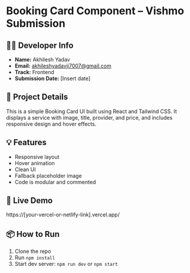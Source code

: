 # Booking Card Component – Vishmo Submission

## 👨‍💻 Developer Info
- **Name:** Akhilesh Yadav  
- **Email:** akhileshyadavji7007@gmail.com  
- **Track:** Frontend  
- **Submission Date:** [Insert date]

## 📌 Project Details
This is a simple Booking Card UI built using React and Tailwind CSS. It displays a service with image, title, provider, and price, and includes responsive design and hover effects.

## 💡 Features
- Responsive layout
- Hover animation
- Clean UI
- Fallback placeholder image
- Code is modular and commented

## 🚀 Live Demo
https://[your-vercel-or-netlify-link].vercel.app/

## 📦 How to Run
1. Clone the repo  
2. Run `npm install`  
3. Start dev server: `npm run dev` or `npm start`  
